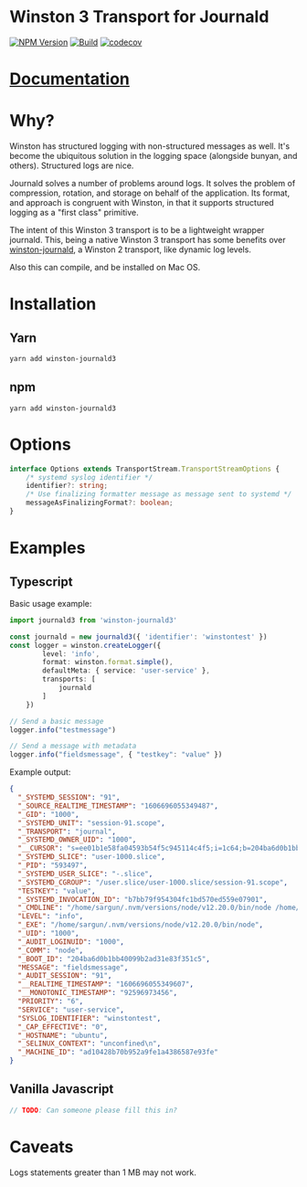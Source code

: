 # Winston 3 Transport for Journald


  [![NPM Version][npm-image]][npm-url]
  [![Build][github-image]][github-url]
  [![codecov](https://codecov.io/gh/sargun/winston-journald3/branch/main/graph/badge.svg?token=91FMU8M65R)](https://codecov.io/gh/sargun/winston-journald3)

# [Documentation](https://github.com/sargun/winston-journald3/tree/main/docs)

# Why?
Winston has structured logging with non-structured messages as well. It's become
the ubiquitous solution in the logging space (alongside bunyan, and others). Structured
logs are nice.

Journald solves a number of problems around logs. It solves the problem of compression,
rotation, and storage on behalf of the application. Its format, and approach is congruent
with Winston, in that it supports structured logging as a "first class" primitive.

The intent of this Winston 3 transport is to be a lightweight wrapper journald. This,
being a native Winston 3 transport has some benefits over [winston-journald](https://github.com/RoCat/winston-journald),
a Winston 2 transport, like dynamic log levels.

Also this can compile, and be installed on Mac OS.

# Installation

## Yarn

```sh
yarn add winston-journald3
```

## npm

```
yarn add winston-journald3
```

# Options

```typescript
interface Options extends TransportStream.TransportStreamOptions {
    /* systemd syslog identifier */
    identifier?: string;
    /* Use finalizing formatter message as message sent to systemd */
    messageAsFinalizingFormat?: boolean;
}
```


# Examples

## Typescript

Basic usage example:

```typescript
import journald3 from 'winston-journald3'

const journald = new journald3({ 'identifier': 'winstontest' })
const logger = winston.createLogger({
        level: 'info',
        format: winston.format.simple(),
        defaultMeta: { service: 'user-service' },
        transports: [
            journald
        ]
    })

// Send a basic message
logger.info("testmessage")

// Send a message with metadata
logger.info("fieldsmessage", { "testkey": "value" })
```

Example output:

```json
{
  "_SYSTEMD_SESSION": "91",
  "_SOURCE_REALTIME_TIMESTAMP": "1606696055349487",
  "_GID": "1000",
  "_SYSTEMD_UNIT": "session-91.scope",
  "_TRANSPORT": "journal",
  "_SYSTEMD_OWNER_UID": "1000",
  "__CURSOR": "s=ee01b1e58fa04593b54f5c945114c4f5;i=1c64;b=204ba6d0b1bb40099b2ad31e83f351c5;m=158f35af90;t=5b54813a42167;x=b982ccf17f5ffbf7",
  "_SYSTEMD_SLICE": "user-1000.slice",
  "_PID": "593497",
  "_SYSTEMD_USER_SLICE": "-.slice",
  "_SYSTEMD_CGROUP": "/user.slice/user-1000.slice/session-91.scope",
  "TESTKEY": "value",
  "_SYSTEMD_INVOCATION_ID": "b7bb79f954304fc1bd570ed559e07901",
  "_CMDLINE": "/home/sargun/.nvm/versions/node/v12.20.0/bin/node /home/sargun/winston-journald3/node_modules/.bin/jest ./test --forceExit --coverage",
  "LEVEL": "info",
  "_EXE": "/home/sargun/.nvm/versions/node/v12.20.0/bin/node",
  "_UID": "1000",
  "_AUDIT_LOGINUID": "1000",
  "_COMM": "node",
  "_BOOT_ID": "204ba6d0b1bb40099b2ad31e83f351c5",
  "MESSAGE": "fieldsmessage",
  "_AUDIT_SESSION": "91",
  "__REALTIME_TIMESTAMP": "1606696055349607",
  "__MONOTONIC_TIMESTAMP": "92596973456",
  "PRIORITY": "6",
  "SERVICE": "user-service",
  "SYSLOG_IDENTIFIER": "winstontest",
  "_CAP_EFFECTIVE": "0",
  "_HOSTNAME": "ubuntu",
  "_SELINUX_CONTEXT": "unconfined\n",
  "_MACHINE_ID": "ad10428b70b952a9fe1a4386587e93fe"
}
```

## Vanilla Javascript

```javascript
// TODO: Can someone please fill this in?
```

# Caveats
Logs statements greater than 1 MB may not work.


[npm-image]: https://img.shields.io/npm/v/winston-journald3.svg
[npm-url]: https://npmjs.org/package/winston-journald3
[github-image]: https://github.com/sargun/winston-journald3/workflows/CI/badge.svg
[github-url]: https://github.com/sargun/winston-journald3/actions?query=workflow%3A%22CI%22